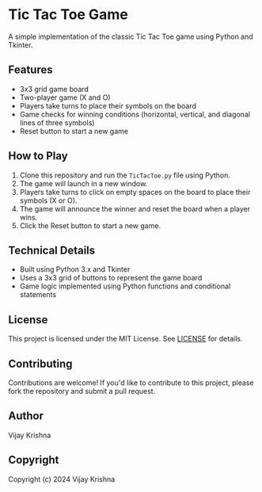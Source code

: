 **Tic Tac Toe Game**
=====================

A simple implementation of the classic Tic Tac Toe game using Python and Tkinter.

**Features**
------------

* 3x3 grid game board
* Two-player game (X and O)
* Players take turns to place their symbols on the board
* Game checks for winning conditions (horizontal, vertical, and diagonal lines of three symbols)
* Reset button to start a new game

**How to Play**
--------------

1. Clone this repository and run the `TicTacToe.py` file using Python.
2. The game will launch in a new window.
3. Players take turns to click on empty spaces on the board to place their symbols (X or O).
4. The game will announce the winner and reset the board when a player wins.
5. Click the Reset button to start a new game.

**Technical Details**
--------------------

* Built using Python 3.x and Tkinter
* Uses a 3x3 grid of buttons to represent the game board
* Game logic implemented using Python functions and conditional statements

**License**
---------

This project is licensed under the MIT License. See [LICENSE](LICENSE) for details.

**Contributing**
------------

Contributions are welcome! If you'd like to contribute to this project, please fork the repository and submit a pull request.

**Author**
-------

Vijay Krishna

**Copyright**
---------

Copyright (c) 2024 Vijay Krishna

